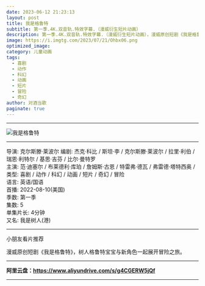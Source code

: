 ```yaml
---
date: 2023-06-12 21:23:13
layout: post
title: 我是格鲁特
subtitle: 第一季.4K.双音轨.特效字幕.（漫威衍生短片动画）
description: 第一季.4K.双音轨.特效字幕.（漫威衍生短片动画），漫威原创短剧《我是格鲁特》，树人格鲁特宝宝与新角色一起展开冒险之旅...
image: https://i.imgtg.com/2023/07/21/Ohbx06.png
optimized_image: 
category: 儿童动画
tags:
  - 喜剧
  - 动作
  - 科幻
  - 动画
  - 短片
  - 冒险
  - 奇幻
author: 对酒当歌
paginate: true
---
```

---
![我是格鲁特](https://i.imgtg.com/2023/07/21/OhbFMP.png)

---

导演: 克尔斯滕·莱波尔
编剧: 杰克·科比 / 斯坦·李 / 克尔斯滕·莱波尔 / 拉里·利伯 / 瑞恩·利特尔 / 基思·吉芬 / 比尔·曼特罗  
主演: 范·迪塞尔 / 布莱德利·库珀 / 詹姆斯·古恩 / 特雷弗·德瓦 / 弗雷德·塔特西奥 /  
类型: 喜剧 / 动作 / 科幻 / 动画 / 短片 / 奇幻 / 冒险  
语言: 英语/国语  
首播: 2022-08-10(美国)  
季数: 第一季  
集数: 5  
单集片长: 4分钟  
又名: 我是树人(港)  

---

小朋友看片推荐

漫威原创短剧《我是格鲁特》，树人格鲁特宝宝与新角色一起展开冒险之旅。

---

**阿里云盘：<https://www.aliyundrive.com/s/g4CGERW5jQf>**

---

